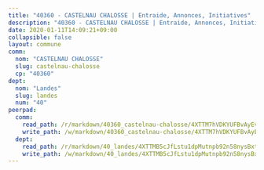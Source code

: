 ```yaml
---
title: "40360 - CASTELNAU CHALOSSE | Entraide, Annonces, Initiatives"
description: "40360 - CASTELNAU CHALOSSE | Entraide, Annonces, Initiatives"
date: 2020-01-11T14:09:21+09:00
collapsible: false
layout: commune
comm:
  nom: "CASTELNAU CHALOSSE"
  slug: castelnau-chalosse
  cp: "40360"
dept:
  nom: "Landes"
  slug: landes
  num: "40"
peerpad:
  comm:
    read_path: /r/markdown/40360_castelnau-chalosse/4XTTM7hVDKYUFBvAyEvDSs6NVgx7VRg42YQqXMYFm6RvSptdn
    write_path: /w/markdown/40360_castelnau-chalosse/4XTTM7hVDKYUFBvAyEvDSs6NVgx7VRg42YQqXMYFm6RvSptdn-K3TgTzrCisgq2zTq9zo18PVCTnTpcFy2NSjwa9Z7jaP4vs89UQGUL5askydyU4VFJkSQ3Q2GRXeC23yL2BgPzXNCQdjf1oSu2EGgfjtnQLxtRZdLjMuABm4zPwBCVM8SzytcV5Vr
  dept:
    read_path: /r/markdown/40_landes/4XTTMB5cJfLstu1dpMutnpb92n58nysBxt2LvNHp8iFa2he7h
    write_path: /w/markdown/40_landes/4XTTMB5cJfLstu1dpMutnpb92n58nysBxt2LvNHp8iFa2he7h-K3TgUvrqNj5GqBsxRXbDQxXTucun7uHSVZWT5C8CgQNaESTTE4cfR63JCubPGiKkKruc9dwpRJsb8aWPbJoGCdC5JVr33cPSqpb1rkjpoPrBPEdrj3zMya2yHWSYgr5GG1nyDstK
---
```


